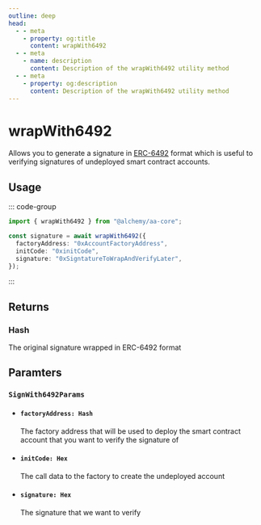 ```yaml
---
outline: deep
head:
  - - meta
    - property: og:title
      content: wrapWith6492
  - - meta
    - name: description
      content: Description of the wrapWith6492 utility method
  - - meta
    - property: og:description
      content: Description of the wrapWith6492 utility method
---
```


# wrapWith6492

Allows you to generate a signature in [ERC-6492](https://eips.ethereum.org/EIPS/eip-6492) format which is useful to verifying signatures of undeployed smart contract accounts.

## Usage

::: code-group

```ts [example.ts]
import { wrapWith6492 } from "@alchemy/aa-core";

const signature = await wrapWith6492({
  factoryAddress: "0xAccountFactoryAddress",
  initCode: "0xinitCode",
  signature: "0xSigntatureToWrapAndVerifyLater",
});
```

:::

## Returns

### Hash

The original signature wrapped in ERC-6492 format

## Paramters

### `SignWith6492Params`

- #### `factoryAddress: Hash`

  The factory address that will be used to deploy the smart contract account that you want to verify the signature of

- #### `initCode: Hex`

  The call data to the factory to create the undeployed account

- #### `signature: Hex`

  The signature that we want to verify
